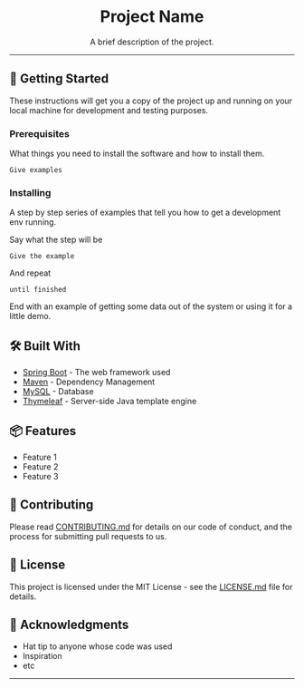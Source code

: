 <h1 align="center">Project Name</h1>

<p align="center">
  A brief description of the project.
</p>

---

## 🚀 Getting Started

These instructions will get you a copy of the project up and running on your local machine for development and testing purposes.

### Prerequisites

What things you need to install the software and how to install them.

```
Give examples
```

### Installing

A step by step series of examples that tell you how to get a development env running.

Say what the step will be

```
Give the example
```

And repeat

```
until finished
```

End with an example of getting some data out of the system or using it for a little demo.

## 🛠️ Built With

* [Spring Boot](https://spring.io/projects/spring-boot) - The web framework used
* [Maven](https://maven.apache.org/) - Dependency Management
* [MySQL](https://www.mysql.com/) - Database
* [Thymeleaf](https://www.thymeleaf.org/) - Server-side Java template engine

## 📦 Features

* Feature 1
* Feature 2
* Feature 3

## 🤝 Contributing

Please read [CONTRIBUTING.md](CONTRIBUTING.md) for details on our code of conduct, and the process for submitting pull requests to us.

## 📖 License

This project is licensed under the MIT License - see the [LICENSE.md](LICENSE.md) file for details.

## 📄 Acknowledgments

* Hat tip to anyone whose code was used
* Inspiration
* etc

---
